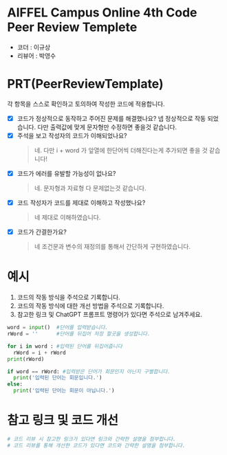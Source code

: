# AIFFEL Campus Online 4th Code Peer Review Templete
- 코더 : 이규상
- 리뷰어 : 박영수


# PRT(PeerReviewTemplate) 
각 항목을 스스로 확인하고 토의하여 작성한 코드에 적용합니다.

- [X] 코드가 정상적으로 동작하고 주어진 문제를 해결했나요?
  넵 정상적으로 작동 되었습니다. 다만 출력값에 맞게 문자형만 수정하면 좋을것 같습니다.
- [X] 주석을 보고 작성자의 코드가 이해되었나요?
  > 네. 다만 i + word 가 앞열에 한단어씩 더해진다는게 추가되면 좋을 것 같습니다!
- [X] 코드가 에러를 유발할 가능성이 없나요?
  > 네. 문자형과 자료형 다 문제없는것 같습니다.
- [X] 코드 작성자가 코드를 제대로 이해하고 작성했나요?
  > 네 제대로 이해하였습니다.
- [X] 코드가 간결한가요?
  > 네 조건문과 변수의 재정의를 통해서 간단하게 구현하였습니다.

# 예시
1. 코드의 작동 방식을 주석으로 기록합니다.
2. 코드의 작동 방식에 대한 개선 방법을 주석으로 기록합니다.
3. 참고한 링크 및 ChatGPT 프롬프트 명령어가 있다면 주석으로 남겨주세요.
```python
word = input()  #단어를 입력받습니다.
rWord = ''      #단어를 뒤집어 저장 할곳을 생성합니다.

for i in word : #입력된 단어를 뒤집어줍니다
  rWord = i + rWord
print(rWord)

if word == rWord: #입력받은 단어가 회문인지 아닌지 구별합니다.
  print('입력된 단어는 회문입니다.')
else:
  print('입력된 단어는 회문이 아닙니다.')
```

# 참고 링크 및 코드 개선
```python
# 코드 리뷰 시 참고한 링크가 있다면 링크와 간략한 설명을 첨부합니다.
# 코드 리뷰를 통해 개선한 코드가 있다면 코드와 간략한 설명을 첨부합니다.
```
